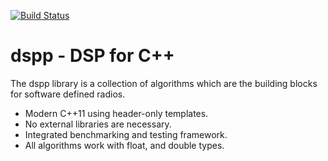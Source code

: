 [![Build Status](https://travis-ci.org/AE9RB/dspp.png?branch=master)](https://travis-ci.org/AE9RB/dspp)

# dspp - DSP for C++

The dspp library is a collection of algorithms which are
the building blocks for software defined radios.

 * Modern C++11 using header-only templates.
 * No external libraries are necessary.
 * Integrated benchmarking and testing framework.
 * All algorithms work with float, and double types.
